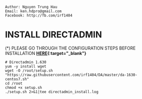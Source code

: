 ```
Author: Nguyen Trung Hau
Email: ken.hdpro@gmail.com
Facebook: http://fb.com/irf1404
```

# INSTALL DIRECTADMIN
(*) PLEASE GO THROUGH THE CONFIGURATION STEPS BEFORE INSTALLATION <b>[HERE](https://github.com/irf1404/DACONFIG){:target="_blank"}</b>
```
# Directadmin 1.630
yum -y install wget
wget -O /root/setup.sh "https://raw.githubusercontent.com/irf1404/DA/master/da-1630-centos7.sh"
cd /root
chmod +x setup.sh
./setup.sh 2>&1|tee directadmin_inѕtall.log
```
